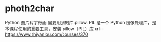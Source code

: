 # photh2char
Python 图片转字符画
需要用到的库:pillow.
PIL 是一个 Python 图像处理库，是本课程使用的重要工具，安装 pillow（PIL）库
url--https://www.shiyanlou.com/courses/370